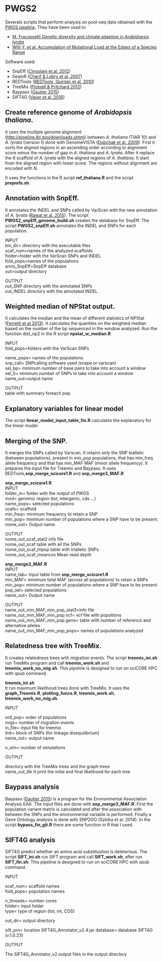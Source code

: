 PWGS2
=====

Severals scripts that perform analysis on pool-seq data obtained with the [PWGS pipeline](https://github.com/fraca/PWGS). They have been used in:

- [ M. Fracassetti Genetic diversity and climate adaption in *Arabidopsis lyrata*](https://edoc.unibas.ch/44796/)
- [Willi Y. et al. Accumulation of Mutational Load at the Edges of a Species Range](https://academic.oup.com/mbe/article/35/4/781/4810769)

Software used:

- SnpEff ([Cingolani et al. 2012](http://snpeff.sourceforge.net/))
- SeqinR ([Charif & Lobry et al. 2007](https://cran.r-project.org/web/packages/seqinr/index.html))
- BEDTools ([BEDTools, Quinlan et al. 2010](http://bedtools.readthedocs.io/en/latest/))
- TreeMix ([Pickrell & Pritchard 2012](https://bitbucket.org/nygcresearch/treemix/wiki/Home))
- Baypass ([Gautier 2015](http://www1.montpellier.inra.fr/CBGP/software/baypass/))
- SIFT4G ([Vaser et al. 2016](http://sift.bii.a-star.edu.sg/sift4g/))

## Create reference genome of *Arabidopsis thaliana*.   
It uses the multiple genome alignment (http://pipeline.lbl.gov/downloads.shtml) between *A. thaliana* (TIAR 10) and *A. lyrata*  (version 1) done with GenomeVISTA ([Dubchak et al. 2009](http://genome.lbl.gov/vista/index.shtml)). First it sorts the aligned regions in an ascending order according to alignment score minus the number of gap in *A. thaliana* and *A. lyrata*. After it replace the 8 scaffold of *A. lyrata* with the aligned regions of *A. thaliana*. It start from the aligned region with lower score. The regions without alignment are encoded with N.  

It uses the functions in the R script **ref_thaliana.R** and the script **prepmfa.sh**.

## Annotation with SnpEff.  
It annotates the INDEL and SNPs called by VarScan with the new annotation of *A. lyrata* ([Rawat et al. 2015](https://doi.org/10.1371/journal.pone.0137391.s002)). The script **PWGS2_snpEff_genome_build.sh** creates the database for SnpEff. The script **PWGS2_snpEff.sh** annotates the INDEL and SNPs for each population.  

INPUT  
bin_dir= directory with the executable files  
scaf_num=names of the analyzed scaffolds  
folder=folder with the VarScan SNPs and INDEL  
fold_pops=names of the populations  
anno_SnpEff=SnpEff database  
out=output directory  

OUTPUT  
out_SNP directory with the annotated SNPs  
out_INDEL directory with the annotated INDEL  




## Weighted median of NPStat output.  
It calculates the median and the mean of different statistics  of NPStat ([Ferretti et al 2013](https://github.com/lucaferretti/npstat)). It calculates the quantiles on the weighted median based on the number of the bp sequenced in the window analyzed. Run the function dist_np2 in the R script **npstat_w_median.R**  

INPUT  
fold_pops=folders with the VarScan SNPs  
 
name_pops= names of the populations  
snp_call= SNPcalling software used (snape or varscan)  
sel_bp= minimum number of base pairs to take into account a window  
sel_S= minimum number of SNPs to take into account a window  
name_out=output name  

OUTPUT  
table with summary foreach pop.  


## Explanatory variables for linear model  
The script **linear_model_input_table_fin.R** calculates the explanatory for the linear model.


## Merging of the SNP.  
It merges the SNPs called by Varscan. It retains only the SNP biallelic (between populations), present in min_pop populations, that has min_freq allele frequency and that has min_MAF MAF (minor allele frequency). It prepares the input file for Treemix and Baypass. It uses BEDTools,**snp_merge_scicore1.R** and **snp_merge3_MAF.R**  

**snp_merge_scicore1.R**  
INPUT  
folder_in= folder with the output of PWGS  
mod= genomic region (tot, intergenic, cds ...)  
name_pops= selected populations  
scafs= scaffold  
min_freq= minimum frequency to retain a SNP  
min_pop= minimum number of populations where a SNP have to be present.
nome_out= Output name.


OUTPUT  
nome_out_scaf_stat2 info file  
nome_out_scaf table with all the SNPs  
nome_out_scaf_tripop table with triallelic SNPs  
nome_out_scaf_meancov Mean read depth  

**snp_merge3_MAF.R**  
INPUT  
name_tab= Input table from **snp_merge_scicore1.R**  
min_MAF= minimum total MAF (across all populations) to retain a SNPs  
min_pop= minimum number of populations where a SNP have to be present  
pop_sel= selected populations  
name_out= Output name  

OUTPUT  
name_out_min_MAF_min_pop_stat3=info file  
name_out_min_MAF_min_pop.vcf= vcf file with popsitions  
name_out_min_MAF_min_pop.geno= table with number of reference and alternative alleles  
name_out_min_MAF_min_pop_pops= names of populations analyzed  


## Relatedness tree with TreeMix.  
It creates relatedness trees with migration events. The script **treemix_ini.sh** run TreeMix program and call **treemix_work.sh** and **treemix_work_no_mig.sh**. This pipeline is designed to run on sciCORE HPC with qsub command.  

**treemix_ini.sh**  
It run maximum likelihood trees done with TreeMix. It uses the **graph_Treemix.R**, **plotting_funcs.R**, **treemix_work.sh**, **treemix_work_no_mig.sh**.


INPUT  

ord_pop= order of populations  
migs= number of migration events  
in_file= input file for treemix  
link= block of SNPs (for linkage disequilibrium)  
name_out= output name  

n_sim= number of simulations  

OUTPUT  

directory with the TreeMix trees and the graph trees  
name_out_llik It print the inital and final likelihood for each tree  

## Baypass analysis  
Baypass ([Gautier 2015](http://www1.montpellier.inra.fr/CBGP/software/baypass/)) is a program for the Environmental Association Analysis EAA. The input files are done with **snp_merge3_MAF.R**. First the population variant matrix is calculated and after the association with between the SNPs and the environmental variable is performed. Finally a Gene Ontology analysis is done with SNP2GO (Szkiba et al. 2014). In the script **bypass_fin_git.R** there are some function in R that I used. 


## SIFT4G analysis  
SIFT4G predict whether an amino acid substitustion is deleterious. The script **SIFT_ini.sh** run SIFT program and call **SIFT_work.sh**, after run **SIFT_fin.sh**. This pipeline is designed to run on sciCORE HPC with qsub command.   



INPUT  

scaf_num= scaffold names   
fold_pops= popolation names  

n_threads= number cores  
folder= input folder  
type= type of region (tot, int, CDS)  

out_dir= output directory

sift_pro= location SIFT4G_Annotator_v2.4.jar
database= database SIFT4G (v.1.0.23)

OUTPUT  

The SIFT4G_Annotator_v2 output files in the output directory  



